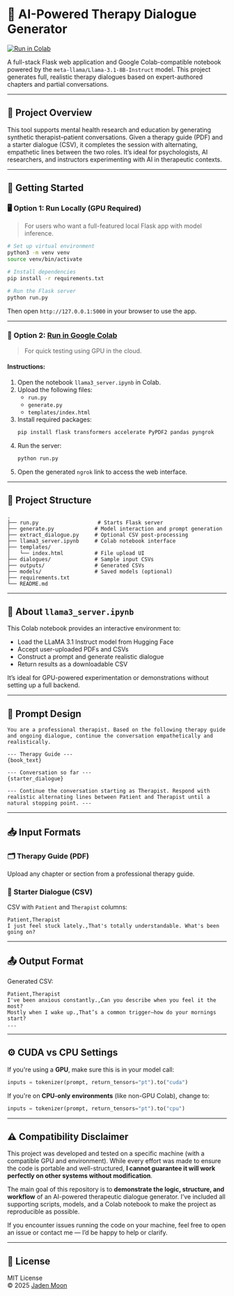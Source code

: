 # 🧠 AI-Powered Therapy Dialogue Generator

[![Run in Colab](https://colab.research.google.com/assets/colab-badge.svg)](https://colab.research.google.com/github/mmjsk0805/full-dialogue-generation/blob/main/llama3_server.ipynb)

A full-stack Flask web application and Google Colab-compatible notebook powered by the `meta-llama/Llama-3.1-8B-Instruct` model. This project generates full, realistic therapy dialogues based on expert-authored chapters and partial conversations.

---

## 📌 Project Overview

This tool supports mental health research and education by generating synthetic therapist–patient conversations. Given a therapy guide (PDF) and a starter dialogue (CSV), it completes the session with alternating, empathetic lines between the two roles. It’s ideal for psychologists, AI researchers, and instructors experimenting with AI in therapeutic contexts.

---

## 🚀 Getting Started

### 🖥️ Option 1: Run Locally (GPU Required)

> For users who want a full-featured local Flask app with model inference.

```bash
# Set up virtual environment
python3 -m venv venv
source venv/bin/activate

# Install dependencies
pip install -r requirements.txt

# Run the Flask server
python run.py
```

Then open `http://127.0.0.1:5000` in your browser to use the app.

---

### 🔗 Option 2: [Run in Google Colab](https://colab.research.google.com/github/mmjsk0805/full-dialogue-generation/blob/main/llama3_server.ipynb)

> For quick testing using GPU in the cloud.

#### Instructions:

1. Open the notebook `llama3_server.ipynb` in Colab.
2. Upload the following files:
   - `run.py`
   - `generate.py`
   - `templates/index.html`
3. Install required packages:
   ```bash
   pip install flask transformers accelerate PyPDF2 pandas pyngrok
   ```
4. Run the server:
   ```bash
   python run.py
   ```
5. Open the generated `ngrok` link to access the web interface.

---

## 📁 Project Structure

```
.
├── run.py                   # Starts Flask server
├── generate.py             # Model interaction and prompt generation
├── extract_dialogue.py     # Optional CSV post-processing
├── llama3_server.ipynb     # Colab notebook interface
├── templates/
│   └── index.html          # File upload UI
├── dialogues/              # Sample input CSVs
├── outputs/                # Generated CSVs
├── models/                 # Saved models (optional)
├── requirements.txt
└── README.md
```

---

## 📄 About `llama3_server.ipynb`

This Colab notebook provides an interactive environment to:

- Load the LLaMA 3.1 Instruct model from Hugging Face
- Accept user-uploaded PDFs and CSVs
- Construct a prompt and generate realistic dialogue
- Return results as a downloadable CSV

It’s ideal for GPU-powered experimentation or demonstrations without setting up a full backend.

---

## 🧠 Prompt Design

```text
You are a professional therapist. Based on the following therapy guide and ongoing dialogue, continue the conversation empathetically and realistically.

--- Therapy Guide ---
{book_text}

--- Conversation so far ---
{starter_dialogue}

--- Continue the conversation starting as Therapist. Respond with realistic alternating lines between Patient and Therapist until a natural stopping point. ---
```

---

## 📥 Input Formats

### 🗂️ Therapy Guide (PDF)

Upload any chapter or section from a professional therapy guide.

### 💬 Starter Dialogue (CSV)

CSV with `Patient` and `Therapist` columns:

```csv
Patient,Therapist
I just feel stuck lately.,That's totally understandable. What's been going on?
```

---

## 📤 Output Format

Generated CSV:

```csv
Patient,Therapist
I've been anxious constantly.,Can you describe when you feel it the most?
Mostly when I wake up.,That’s a common trigger—how do your mornings start?
...
```

---

## ⚙️ CUDA vs CPU Settings

If you're using a **GPU**, make sure this is in your model call:

```python
inputs = tokenizer(prompt, return_tensors="pt").to("cuda")
```

If you're on **CPU-only environments** (like non-GPU Colab), change to:

```python
inputs = tokenizer(prompt, return_tensors="pt").to("cpu")
```

---

## ⚠️ Compatibility Disclaimer

This project was developed and tested on a specific machine (with a compatible GPU and environment). While every effort was made to ensure the code is portable and well-structured, **I cannot guarantee it will work perfectly on other systems without modification**.

The main goal of this repository is to **demonstrate the logic, structure, and workflow** of an AI-powered therapeutic dialogue generator. I’ve included all supporting scripts, models, and a Colab notebook to make the project as reproducible as possible.

If you encounter issues running the code on your machine, feel free to open an issue or contact me — I’d be happy to help or clarify.

---

## 📜 License

MIT License  
© 2025 [Jaden Moon](https://github.com/mmjsk0805)
